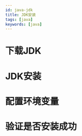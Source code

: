 ```yaml
---
id: java-jdk
title: JDK安装
tags: [java]
keywords: [java]
---
```



# 下载JDK

# JDK安装

# 配置环境变量

# 验证是否安装成功

